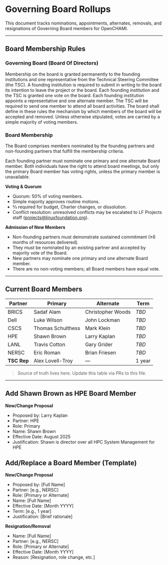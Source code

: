 # Governing Board Rollups

This document tracks nominations, appointments, alternates, removals, and resignations of Governing Board members for OpenCHAMI.

---

## Board Membership Rules

### Governing Board (Board Of Directors) 

Membership on the board is granted permanently to the founding institutions and one representative from the Technical Steering Committee (the TSC). A founding institution is required to submit in writing to the board its intention to leave the project or the board. Each founding institution and the TSC is granted one vote on the board. Each founding institution appoints a representative and one alternate member. The TSC will be required to send one member to attend all board activities. The board shall define in these rules the mechanism by which members of the board will be accepted and removed. Unless otherwise stipulated, votes are carried by a simple majority of voting members.

### Board Membership

The Board comprises members nominated by the founding partners and non-founding partners that fulfill the membership criteria.

Each founding partner must nominate one primary and one alternate Board member. Both individuals have the right to attend board meetings, but only the primary Board member has voting rights, unless the primary member is unavailable.


**Voting & Quorum**  
- Quorum: 50% of voting members.  
- Simple majority approves routine motions.  
- ⅔ required for budget, Charter changes, or dissolution.  
- Conflict resolution: unresolved conflicts may be escalated to LF Projects staff (projects@linuxfoundation.org).  

**Admission of New Members**  
- Non-founding partners must demonstrate sustained commitment (≥6 months of resources delivered).  
- They must be nominated by an existing partner and accepted by majority vote of the Board.  
- New partners may nominate one primary and one alternate Board member.  
- There are no non-voting members; all Board members have equal vote.  
---
## Current Board Members

| Partner               | Primary            | Alternate          | Term       |
|----------------------|--------------------|--------------------|-------------|
| BRICS                | Sadaf Alam         | Christopher Woods  | _TBD_       |
| Dell                 | Luke Wilson        | John Lockman       | _TBD_       |
| CSCS                 | Thomas Schulthess  | Mark Klein         | _TBD_       |
| HPE                  | Shawn Brown        | Larry Kaplan       | _TBD_       |
| LANL                 | Travis Cotton      | Gary Grider        | _TBD_       |
| NERSC                | Eric Roman         | Brian Friesen      | _TBD_       |
| **TSC Rep**          | Alex Lovell-Troy   | —                  | 1 year      |

> Source of truth lives here. Update this table via PRs to this file.
---
## Add Shawn Brown as HPE Board Member

**New/Change Proposal**
- Proposed by: Larry Kaplan
- Partner: HPE
- Role: Primary
- Name: Shawn Brown
- Effective Date: August 2025
- Justification: Shawn is director over all HPC System Management for HPE


## Add/Replace a Board Member (Template)

**New/Change Proposal**
- Proposed by: [Full Name]
- Partner: [e.g., NERSC]
- Role: [Primary or Alternate]
- Name: [Full Name]
- Effective Date: [Month YYYY]
- Term: [e.g., 1 year]
- Justification: [Brief rationale]

**Resignation/Removal**
- Name: [Full Name]
- Partner: [e.g., NERSC]
- Role: [Primary or Alternate]
- Effective Date: [Month YYYY]
- Reason: [Resignation, role change, etc.]